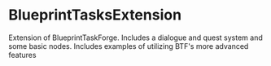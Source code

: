 # BlueprintTasksExtension
Extension of BlueprintTaskForge. Includes a dialogue and quest system and some basic nodes. Includes examples of utilizing BTF's more advanced features
